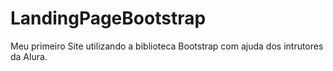 # LandingPageBootstrap
Meu primeiro Site utilizando a biblioteca Bootstrap com ajuda dos intrutores da Alura. 
